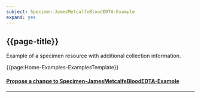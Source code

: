 ```yaml
---
subject: Specimen-JamesMetcalfeBloodEDTA-Example
expand: yes
---
```



## {{page-title}}

Example of a specimen resource with additional collection information.

{{page:Home-Examples-ExamplesTemplate}}


<div id="Feedback" class="tabcontent">
<h4><a href='https://simplifier.net/NHS-Digital-FHIR-Genomics-Implementation-Guide/Specimen-JamesMetcalfeBloodEDTA-Example/~issues?level=File' target="_blank">Propose a change to Specimen-JamesMetcalfeBloodEDTA-Example</a></h4>
</div>

---